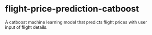 # flight-price-prediction-catboost
A catboost machine learning model that predicts flight prices with user input of flight details.
